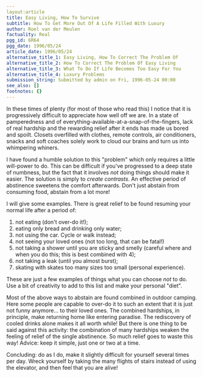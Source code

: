 ```yaml
---
layout:article
title: Easy Living, How To Survive
subtitle: How To Get More Out Of A Life Filled With Luxury
author: Roel van der Meulen
factuality: Real
pgg_id: 6R64
pgg_date: 1996/05/24
article_date: 1996/05/24
alternative_title_1: Easy Living, How To Correct The Problem Of
alternative_title_2: How To Correct The Problem Of Easy Living
alternative_title_3: What To Do If Life Becomes Too Easy For You
alternative_title_4: Luxury Problems
submission_string: Submitted by admin on Fri, 1996-05-24 00:00
see_also: []
footnotes: {}
---
```

<div>
<p>In these times of plenty (for most of those who read this) I notice that it is progressively difficult to appreciate how well off we are. In a state of pamperedness and of everything-available-at-a-snap-of-the-fingers, lack of real hardship and the rewarding relief after it ends has made us bored and spoilt. Closets overfilled with clothes, remote controls, air conditioners, snacks and soft coaches solely work to cloud our brains and turn us into whimpering whiners.</p>
<p>I have found a humble solution to this "problem" which only requires a little will-power to do. This can be difficult if you've progressed to a deep state of numbness, but the fact that it involves <em>not</em> doing things should make it easier. The solution is simply to <em>create contrasts</em>. An effective period of abstinence sweetens the comfort afterwards. Don't just abstain from consuming food, abstain from a lot more!</p>
<p>I will give some examples. There is great relief to be found resuming your normal life after a period of:</p>
<ol>
<li value="1">not eating (don't over-do it!);</li>
<li value="2">eating only bread and drinking only water;</li>
<li value="3">not using the car. Cycle or walk instead;</li>
<li value="4">not seeing your loved ones (not too long, that can be fatal!)</li>
<li value="5">not taking a shower until you are sticky and smelly (careful where and when you do this; this is best combined with 4);</li>
<li value="6">not taking a leak (until you almost burst);</li>
<li value="7">skating with skates too many sizes too small (personal experience).</li>
</ol>
<p>These are just a few examples of things what you can choose <em>not</em> to do. Use a bit of creativity to add to this list and make your personal "diet".</p>
<p>Most of the above ways to abstain are found combined in outdoor camping. Here some people are capable to over-do it to such an extent that it is just not funny anymore... to their loved ones. The combined hardships, in principle, make returning home like entering paradise. The rediscovery of cooled drinks alone makes it all worth while! But there is one thing to be said against this activity: the combination of many hardships weaken the feeling of relief of the single abstinence. So much relief goes to waste this way! Advice: keep it simple, just one or two at a time.</p>
<p>Concluding: do as I do, make it slightly difficult for yourself several times per day. Wreck yourself by taking the many flights of stairs instead of using the elevator, and then feel that you are alive! <!--Amazon_CLS_IM_END--></p>
</div>

